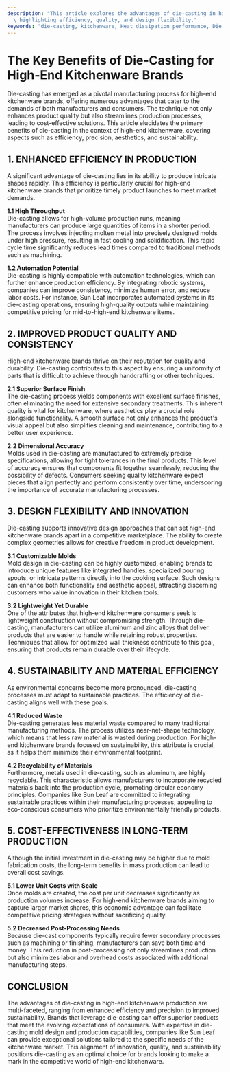 ```yaml
---
description: "This article explores the advantages of die-casting in high-end kitchenware production,\
  \ highlighting efficiency, quality, and design flexibility."
keywords: "die-casting, kitchenware, Heat dissipation performance, Die casting process"
---
```

# The Key Benefits of Die-Casting for High-End Kitchenware Brands

Die-casting has emerged as a pivotal manufacturing process for high-end kitchenware brands, offering numerous advantages that cater to the demands of both manufacturers and consumers. The technique not only enhances product quality but also streamlines production processes, leading to cost-effective solutions. This article elucidates the primary benefits of die-casting in the context of high-end kitchenware, covering aspects such as efficiency, precision, aesthetics, and sustainability.

## 1. ENHANCED EFFICIENCY IN PRODUCTION

A significant advantage of die-casting lies in its ability to produce intricate shapes rapidly. This efficiency is particularly crucial for high-end kitchenware brands that prioritize timely product launches to meet market demands. 

**1.1 High Throughput**  
Die-casting allows for high-volume production runs, meaning manufacturers can produce large quantities of items in a shorter period. The process involves injecting molten metal into precisely designed molds under high pressure, resulting in fast cooling and solidification. This rapid cycle time significantly reduces lead times compared to traditional methods such as machining.

**1.2 Automation Potential**  
Die-casting is highly compatible with automation technologies, which can further enhance production efficiency. By integrating robotic systems, companies can improve consistency, minimize human error, and reduce labor costs. For instance, Sun Leaf incorporates automated systems in its die-casting operations, ensuring high-quality outputs while maintaining competitive pricing for mid-to-high-end kitchenware items.

## 2. IMPROVED PRODUCT QUALITY AND CONSISTENCY

High-end kitchenware brands thrive on their reputation for quality and durability. Die-casting contributes to this aspect by ensuring a uniformity of parts that is difficult to achieve through handcrafting or other techniques.

**2.1 Superior Surface Finish**  
The die-casting process yields components with excellent surface finishes, often eliminating the need for extensive secondary treatments. This inherent quality is vital for kitchenware, where aesthetics play a crucial role alongside functionality. A smooth surface not only enhances the product's visual appeal but also simplifies cleaning and maintenance, contributing to a better user experience.

**2.2 Dimensional Accuracy**  
Molds used in die-casting are manufactured to extremely precise specifications, allowing for tight tolerances in the final products. This level of accuracy ensures that components fit together seamlessly, reducing the possibility of defects. Consumers seeking quality kitchenware expect pieces that align perfectly and perform consistently over time, underscoring the importance of accurate manufacturing processes.

## 3. DESIGN FLEXIBILITY AND INNOVATION

Die-casting supports innovative design approaches that can set high-end kitchenware brands apart in a competitive marketplace. The ability to create complex geometries allows for creative freedom in product development.

**3.1 Customizable Molds**  
Mold design in die-casting can be highly customized, enabling brands to introduce unique features like integrated handles, specialized pouring spouts, or intricate patterns directly into the cooking surface. Such designs can enhance both functionality and aesthetic appeal, attracting discerning customers who value innovation in their kitchen tools.

**3.2 Lightweight Yet Durable**  
One of the attributes that high-end kitchenware consumers seek is lightweight construction without compromising strength. Through die-casting, manufacturers can utilize aluminum and zinc alloys that deliver products that are easier to handle while retaining robust properties. Techniques that allow for optimized wall thickness contribute to this goal, ensuring that products remain durable over their lifecycle.

## 4. SUSTAINABILITY AND MATERIAL EFFICIENCY

As environmental concerns become more pronounced, die-casting processes must adapt to sustainable practices. The efficiency of die-casting aligns well with these goals.

**4.1 Reduced Waste**  
Die-casting generates less material waste compared to many traditional manufacturing methods. The process utilizes near-net-shape technology, which means that less raw material is wasted during production. For high-end kitchenware brands focused on sustainability, this attribute is crucial, as it helps them minimize their environmental footprint.

**4.2 Recyclability of Materials**  
Furthermore, metals used in die-casting, such as aluminum, are highly recyclable. This characteristic allows manufacturers to incorporate recycled materials back into the production cycle, promoting circular economy principles. Companies like Sun Leaf are committed to integrating sustainable practices within their manufacturing processes, appealing to eco-conscious consumers who prioritize environmentally friendly products.

## 5. COST-EFFECTIVENESS IN LONG-TERM PRODUCTION

Although the initial investment in die-casting may be higher due to mold fabrication costs, the long-term benefits in mass production can lead to overall cost savings.

**5.1 Lower Unit Costs with Scale**  
Once molds are created, the cost per unit decreases significantly as production volumes increase. For high-end kitchenware brands aiming to capture larger market shares, this economic advantage can facilitate competitive pricing strategies without sacrificing quality.

**5.2 Decreased Post-Processing Needs**  
Because die-cast components typically require fewer secondary processes such as machining or finishing, manufacturers can save both time and money. This reduction in post-processing not only streamlines production but also minimizes labor and overhead costs associated with additional manufacturing steps.

## CONCLUSION

The advantages of die-casting in high-end kitchenware production are multi-faceted, ranging from enhanced efficiency and precision to improved sustainability. Brands that leverage die-casting can offer superior products that meet the evolving expectations of consumers. With expertise in die-casting mold design and production capabilities, companies like Sun Leaf can provide exceptional solutions tailored to the specific needs of the kitchenware market. This alignment of innovation, quality, and sustainability positions die-casting as an optimal choice for brands looking to make a mark in the competitive world of high-end kitchenware.
